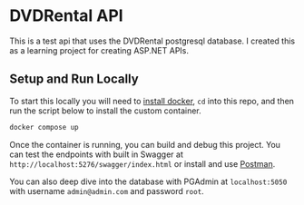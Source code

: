 # DVDRental API

This is a test api that uses the DVDRental postgresql database.
I created this as a learning project for creating ASP.NET APIs.

## Setup and Run Locally

To start this locally you will need to [install docker](https://docs.docker.com/engine/install/), `cd` into this repo, and then run the script below to install the custom container.

```cmd
docker compose up
```

Once the container is running, you can build and debug this project. You can test the endpoints with built in Swagger at `http://localhost:5276/swagger/index.html` or install and use [Postman](https://www.postman.com/).

You can also deep dive into the database with PGAdmin at `localhost:5050` with username `admin@admin.com` and password `root`.
